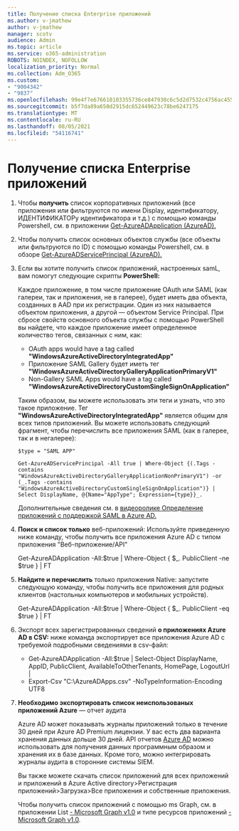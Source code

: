 ```yaml
---
title: Получение списка Enterprise приложений
ms.author: v-jmathew
author: v-jmathew
manager: scotv
audience: Admin
ms.topic: article
ms.service: o365-administration
ROBOTS: NOINDEX, NOFOLLOW
localization_priority: Normal
ms.collection: Adm_O365
ms.custom:
- "9004342"
- "9837"
ms.openlocfilehash: 99e4f7e676610103355736ce847930c6c5d2d7532c4756ac4551a8d9b3020176
ms.sourcegitcommit: b5f7da89a650d2915dc652449623c78be6247175
ms.translationtype: MT
ms.contentlocale: ru-RU
ms.lasthandoff: 08/05/2021
ms.locfileid: "54116741"
---
```

# <a name="get-a-list-of-enterprise-applications"></a>Получение списка Enterprise приложений

1. Чтобы **получить** список корпоративных приложений (все приложения или фильтруются по имени Display, идентификатору, ИДЕНТИФИКАТОРу идентификатора и т.д.) с помощью команды Powershell, см. в приложении [Get-AzureADApplication (AzureAD).](https://docs.microsoft.com/powershell/module/azuread/get-azureadapplication)
2. Чтобы получить список основных объектов службы (все объекты или фильтруются по ID) с помощью команды Powershell, см. в обзоре [Get-AzureADServicePrincipal (AzureAD).](https://docs.microsoft.com/powershell/module/azuread/get-azureadserviceprincipal)
3. Если вы хотите получить список приложений, настроенных samL, вам помогут следующие скрипты **PowerShell:**

    Каждое приложение, в том числе приложение OAuth или SAML (как галереи, так и приложения, не в галерее), будет иметь два объекта, созданных в AAD при их регистрации. Один из них называется объектом приложения, а другой — объектом Service Principal. При сбросе свойств основного объекта службы с помощью PowerShell вы найдете, что каждое приложение имеет определенное количество тегов, связанных с ним, как:

    - OAuth apps would have a tag called **"WindowsAzureActiveDirectoryIntegratedApp"**
    - Приложение SAML Gallery будет иметь тег **"WindowsAzureActiveDirectoryGalleryApplicationPrimaryV1"**
    - Non-Gallery SAML Apps would have a tag called **"WindowsAzureActiveDirectoryCustomSingleSignOnApplication"**

    Таким образом, вы можете использовать эти теги и узнать, что это такое приложение. Тег **"WindowsAzureActiveDirectoryIntegratedApp"** является общим для всех типов приложений. Вы можете использовать следующий фрагмент, чтобы перечислить все приложения SAML (как в галерее, так и в негалерее):

    `$type = "SAML APP"`

    `Get-AzureADServicePrincipal -All true | Where-Object {(.Tags -contains "WindowsAzureActiveDirectoryGalleryApplicationNonPrimaryV1") -or (_.Tags -contains "WindowsAzureActiveDirectoryCustomSingleSignOnApplication")} | Select DisplayName, @{Name="AppType"; Expression={type}}_.`

    Дополнительные сведения см. в [видеоролике Определение приложений с поддержкой SAML в Azure AD.](https://docs.microsoft.com/answers/questions/24259/identify-saml-enabled-apps-in-azure-ad.html)

4. **Поиск и список только** веб-приложений: Используйте приведенную ниже команду, чтобы получить все приложения Azure AD с типом приложения "Веб-приложение/API"

    Get-AzureADApplication -All:$true | Where-Object { $_. PublicClient -ne $true } | FT
5. **Найдите и перечислить** только приложения Native: запустите следующую команду, чтобы получить все приложения для родных клиентов (настольных компьютеров и мобильных устройств).

    Get-AzureADApplication -All:$true | Where-Object { $_. PublicClient -eq $true } | FT
6. Экспорт всех зарегистрированных сведений **о приложениях Azure AD в CSV:** ниже команда экспортирует все приложения Azure AD с требуемой подробными сведениями в csv-файл:

    - Get-AzureADApplication -All:$true | Select-Object DisplayName, AppID, PublicClient, AvailableToOtherTenants, HomePage, LogoutUrl |
    - Export-Csv "C:\AzureADApps.csv" -NoTypeInformation-Encoding UTF8

7. **Необходимо экспортировать список неиспользованых приложений Azure** — отчет аудита

    Azure AD может показывать журналы приложений только в течение 30 дней при Azure AD Premium лицензии.
    У вас есть два варианта хранения данных дольше 30 дней. API отчетов [Azure AD](https://docs.microsoft.com/azure/active-directory/reports-monitoring/concept-reporting-api) можно использовать для получения данных программным образом и хранения их в базе данных. Кроме того, можно интегрировать журналы аудита в сторонние системы SIEM.

    Вы также можете скачать список приложений для всех приложений и приложений в Azure Active directory>Регистрация приложений>Загрузка>Все приложения и собственные приложения.

    Чтобы получить список приложений с помощью ms Graph, см. в приложении List [- Microsoft Graph v1.0](https://docs.microsoft.com/graph/api/application-list) и типе ресурсов приложений [- Microsoft Graph v1.0](https://docs.microsoft.com/graph/api/resources/application).
